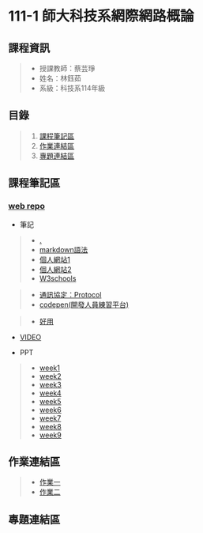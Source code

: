 # 111-1 師大科技系網際網路概論
## 課程資訊
> + 授課教師：蔡芸琤
> + 姓名：林鈺茹
> + 系級：科技系114年級
## 目錄
> 1. [課程筆記區](https://github.com/Lindergithub/Web/edit/main/README.md#%E8%AA%B2%E7%A8%8B%E7%AD%86%E8%A8%98%E5%8D%80)
> 2. [作業連結區](https://github.com/Lindergithub/Web#%E4%BD%9C%E6%A5%AD%E9%80%A3%E7%B5%90%E5%8D%80)
> 3. [專題連結區](https://github.com/Lindergithub/Web/edit/main/README.md#%E5%B0%88%E9%A1%8C%E9%80%A3%E7%B5%90%E5%8D%80)
## 課程筆記區
### [web repo](https://docs.google.com/spreadsheets/d/1S_Xopj7dOXERInd95NIaY_GwEF8_9jK3B86ha7O20f8/edit#gid=884569307)
+ 筆記
> + [.](https://docs.google.com/document/d/1abl0wJfNQNXvGr7TO71BSQaX-mxAqDCJHgLiv-a7844/edit)
> + [markdown語法](https://github.com/othree/markdown-syntax-zhtw/blob/master/syntax.md#blockquote)
> + [個人網站1](https://lindergithub.github.io/Web/page1/)
> + [個人網站2](https://lindergithub.github.io/Web/page2/)
> + [W3schools](https://www.w3schools.com/html/default.asp)

> + [通訊協定：Protocol](http://www.tsnien.idv.tw/Network_WebBook/chap1/1-4%20%E4%BD%95%E8%AC%82%E9%80%9A%E8%A8%8A%E5%8D%94%E5%AE%9A%EF%BC%9F.html)
> + [codepen(開發人員練習平台)](https://codepen.io/)

> + [好用](https://www.google.com/url?q=https://bird23074035.medium.com/node-js-%25E8%25B5%25B7%25E6%2589%258B%25E5%25BC%258F-%25E8%2587%25AA%25E6%259E%25B6%25E4%25B8%2580%25E5%2580%258B-web-server-9672f29a6102&sa=D&source=editors&ust=1664251033893601&usg=AOvVaw1GgVc5_QIC7cHdaVcjes_p)

+ [VIDEO](https://youtube.com/playlist?list=PLH3VeiMX0ckhHthPlo-fAcCjpxUIRxcJm)

+ PPT
> + [week1](https://docs.google.com/presentation/d/e/2PACX-1vQeq6j0QLtkRYz4qBJMG4KOC34eEWbWHJlhfWm4eaZqg_PfCynecuaul_2zMMc_7muZ5qFQFI_MAc3z/pub?start=false&loop=false&delayms=3000&slide=id.p)
> + [week2](https://docs.google.com/presentation/d/e/2PACX-1vTDvYn3QV46gLMrZyRTLcVC_ZLSExGKp2NKSmynOjCl1TkSpo3l3objKNUJzvgniLzss6jtdrtxsPf4/pub?start=false&loop=false&delayms=3000&slide=id.p) 
> + [week3](https://docs.google.com/presentation/d/e/2PACX-1vSZo61VUAGVMwmapSMd-GN0wBLRQyTf943MTnphSZR-33nG1cN6LToABqfef0JRq9yZYs-TRp_3zFE9/pub?start=false&loop=false&delayms=3000&slide=id.p) 
> + [week4](https://docs.google.com/presentation/d/e/2PACX-1vRzFbbpzLWLBeQLZibkd6VS3W5pjD9WhoEZd-EQav7x_2bh8nQs3owQPv0Ej-oqlCXYWy4RufLkMicY/pub?start=false&loop=false&delayms=3000&slide=id.p) 
> + [week5](https://docs.google.com/presentation/d/e/2PACX-1vSm19M_AdUOrFG0hGHyuTWdvjHENudxSTDLgQpDghG7HGsW9ljLiPpXhahnFcqS4xU1mbDcXeFk-PMA/pub?start=false&loop=false&delayms=3000&slide=id.p) 
> + [week6](https://docs.google.com/presentation/d/e/2PACX-1vQwXzwsXpz6GtsB2y1adorvi6a0OD3nXORh2g2nnER3YYPWsPKympVULtEOnMLSB4HZOcnsxnmdB1hg/pub?start=false&loop=false&delayms=3000&slide=id.p) 
> + [week7](https://docs.google.com/presentation/d/e/2PACX-1vSSEM1SXvM4t0wwpSt9oNdG5uNm30FSAPNl6wvtoeexWk5w38FqFwVsuLGKIjWp04Tu_DZVNjU2ebjx/pub?start=false&loop=false&delayms=3000&slide=id.p) 
> + [week8](https://docs.google.com/presentation/d/e/2PACX-1vQy5r-MJNlBQzTtEEuDssJh2BOOOT6Yh2dDxdSHtDF2BtdXAgY4GECs_48o7JvCpIVVyw4Kxz3bwlRz/pub?start=false&loop=false&delayms=3000&slide=id.p)
> + [week9](https://docs.google.com/presentation/d/e/2PACX-1vT8HwruQJiCoMUzmtlkEmzC5gCkDD0Ma_5f_3fGuvI8cl8QWc9L-sU-Dc43ZgEk7M9sUm9MWLQMVW7n/pub?start=false&loop=false&delayms=3000&slide=id.p)


## 作業連結區
> + [作業一](https://youtu.be/2pe33okhrPo)
> + [作業二](https://youtu.be/3In_RilpCCw)
## 專題連結區
